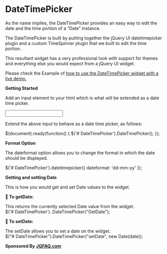 DateTimePicker
==============
As the name implies, the DateTimePicker provides an easy way to edit the date and the time portion of a “Date” instance.

The DateTimePicker is built by putting together the jQuery UI datetimepicker plugin and a custom TimeSpinner plugin that we built to edit the time portion.

This resultant widget has a very professional look with support for themes and everything else you would expect from a jQuery UI widget.

Please check the Example of <a href="http://jqfaq.com/how-to-use-datetimepicker-widget/" >how to use the DateTimePicker widget with a live demo.</a>

<strong>Getting Started</strong>


Add an input element to your html which is what will be extended as a date time picker.

<input type="text" id="DateTimePicker" />

Extend the above input to behave as a date time picker, as follows:

$(document).ready(function() { $('# DateTimePicker’).DateTimePicker(); });

<strong>Format Option</strong>

The dateformat option allows you to change the format in which the date should be displayed.

$('# DateTimePicker’).datetimepicker({ dateformat: 'dd-mm-yy' });

<strong>Getting and setting Date</strong>

This is how you would get and set Date values to the widget.

<strong>	To getDate:</strong>

   This returns the currently selected Date value from the widget.             
     $('# DateTimePicker’)..DateTimePicker("GetDate");             

<strong>	To setDate:</strong>

The setDate allows you to set a date on the widget.            
    $("# DateTimePicker").DateTimePicker("setDate", new Date(date));
    

<strong>Sponsored By</strong> <a href="http://jqfaq.com/"><b>JQFAQ.com</b></a> 
